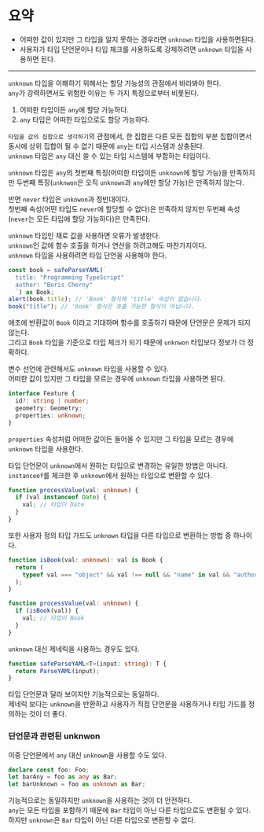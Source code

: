 # 요약

- 어떠한 값이 있지만 그 타입을 알지 못하는 경우라면 `unknown` 타입을 사용하면된다.
- 사용자가 타입 단언문이나 타입 체크를 사용하도록 강제하려면 `unknown` 타입을 사용하면 된다.

---

`unknown` 타입을 이해하기 위해서는 할당 가능성의 관점에서 바라봐야 한다.<br>
`any`가 강력하면서도 위험한 이유는 두 가지 특징으로부터 비롯된다.

1. 어떠한 타입이든 `any`에 할당 가능하다.
2. `any` 타입은 어떠한 타입으로도 할당 가능하다.

`타입을 값의 집합으로 생각하기`의 관점에서, 한 집합은 다른 모든 집합의 부분 집합이면서 동시에 상위 집합이 될 수 없기 때문에 `any`는 타입 시스템과 상충된다.<br>
`unknown` 타입은 `any` 대신 쓸 수 있는 타입 시스템에 부합하는 타입이다.

`unknown` 타입은 `any`의 첫번째 특징(어떠한 타입이든 `unknown`에 할당 가능)을 만족하지만 두번째 특징(`unknwon`은 오직 `unknown`과 `any`에만 할당 가능)은 만족하지 않는다.

반면 `never` 타입은 `unknwon`과 정반대이다.<br>
첫번째 속성(어떤 타입도 `never`에 할당할 수 없다)은 만족하지 않지만 두번째 속성(`never`는 모든 타입에 할당 가능하다)은 만족한다.

`unknown` 타입인 채로 값을 사용하면 오류가 발생한다.<br>
`unknown`인 값에 함수 호출을 하거나 연산을 하려고해도 마찬가지이다.<br>
`unknown` 타입을 사용하려면 타입 단언을 사용해야 한다.

```typescript
const book = safeParseYAML(`
  title: "Programming TypeScript"
  author: "Boris Cherny"
  `) as Book;
alert(book.title); // 'Book' 형식에 'title' 속성이 없습니다.
book("title"); // 'book' 형식은 호출 가능한 형식이 아닙니다.
```

애초에 반환값이 `Book` 이라고 기대하며 함수를 호출하기 때문에 단언문은 문제가 되지 않는다.<br>
그리고 `Book` 타입을 기준으로 타입 체크가 되기 때문에 `unknwon` 타입보다 정보가 더 정확하다.

변수 선언에 관련해서도 `unknown` 타입을 사용할 수 있다.<br>
어떠한 값이 있지만 그 타입을 모르는 경우에 `unknown` 타입을 사용하면 된다.

```typescript
interface Feature {
  id?: string | number;
  geometry: Geometry;
  properties: unknown;
}
```

`properties` 속성처럼 어떠한 값이든 들어올 수 있지만 그 타입을 모르는 경우에 `unknown` 타입을 사용한다.

타입 단언문이 `unknown`에서 원하는 타입으로 변경하는 유일한 방법은 아니다.<br>
`instanceof`를 체크한 후 `unknown`에서 원하는 타입으로 변환할 수 있다.

```typescript
function processValue(val: unknown) {
  if (val instanceof Date) {
    val; // 타입이 Date
  }
}
```

또한 사용자 정의 타입 가드도 `unknown` 타입을 다른 타입으로 변환하는 방법 중 하나이다.

```typescript
function isBook(val: unknown): val is Book {
  return (
    typeof val === "object" && val !== null && "name" in val && "author" in val
  );
}

function processValue(val: unknown) {
  if (isBook(val)) {
    val; // 타입이 Book
  }
}
```

`unknown` 대신 제네릭을 사용하느 경우도 있다.

```typescript
function safeParseYAML<T>(input: string): T {
  return ParseYAML(input);
}
```

타입 단언문과 달라 보이지만 기능적으로는 동일하다.<br>
제네릭 보다는 `unknown`을 반환하고 사용자가 직접 단언문을 사용하거나 타입 가드를 정의하는 것이 더 좋다.

### 단언문과 관련된 unknwon

이중 단언문에서 `any` 대신 `unknown`을 사용할 수도 있다.

```typescript
declare const foo: Foo;
let barAny = foo as any as Bar;
let barUnknown = foo as unknown as Bar;
```

기능적으로는 동일하지만 `unknown`을 사용하는 것이 더 안전하다.<br>
`any`는 모든 타입을 포함하기 때문에 `Bar` 타입이 아닌 다른 타입으로도 변환될 수 있다.<br>
하지만 `unknown`은 `Bar` 타입이 아닌 다른 타입으로 변환할 수 없다.
